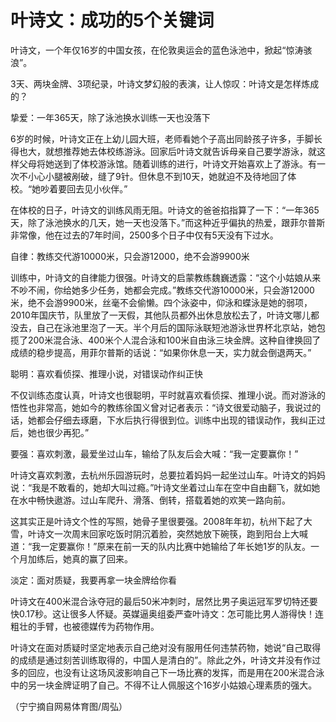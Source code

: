 # 叶诗文：成功的5个关键词

叶诗文，一个年仅16岁的中国女孩，在伦敦奥运会的蓝色泳池中，掀起“惊涛骇浪”。

3天、两块金牌、3项纪录，叶诗文梦幻般的表演，让人惊叹：叶诗文是怎样炼成的？

挚爱：一年365天，除了泳池换水训练一天也没落下

6岁的时候，叶诗文正在上幼儿园大班，老师看她个子高出同龄孩子许多，手脚长得也大，就想推荐她去体校练游泳。回家后叶诗文就告诉母亲自己要学游泳，就这样父母将她送到了体校游泳馆。随着训练的进行，叶诗文开始喜欢上了游泳。有一次不小心小腿被剐破，缝了9针。但休息不到10天，她就迫不及待地回了体校。“她吵着要回去见小伙伴。”

在体校的日子，叶诗文的训练风雨无阻。叶诗文的爸爸掐指算了一下：“一年365天，除了泳池换水的几天，她一天也没落下。”而这种近乎偏执的热爱，跟菲尔普斯非常像，他在过去的7年时间，2500多个日子中仅有5天没有下过水。

自律：教练交代游10000米，只会游12000，绝不会游9900米

训练中，叶诗文的自律能力很强。叶诗文的启蒙教练魏巍透露：“这个小姑娘从来不吵不闹，你给她多少任务，她都会完成。”教练交代游10000米，只会游12000米，绝不会游9900米，丝毫不会偷懒。四个泳姿中，仰泳和蝶泳是她的弱项，2010年国庆节，队里放了一天假，其他队员都外出休息放松去了，叶诗文哪儿都没去，自己在泳池里泡了一天。半个月后的国际泳联短池游泳世界杯北京站，她包揽了200米混合泳、400米个人混合泳和100米自由泳三块金牌。这种自律换回了成绩的稳步提高，用菲尔普斯的话说：“如果你休息一天，实力就会倒退两天。”

聪明：喜欢看侦探、推理小说，对错误动作纠正快

不仅训练态度认真，叶诗文也很聪明，平时就喜欢看侦探、推理小说。而对游泳的悟性也非常高，她如今的教练徐国义曾对记者表示：“诗文很爱动脑子，我说过的话，她都会仔细去琢磨，下水后执行得很到位。训练中出现的错误动作，我纠正过后，她也很少再犯。”

要强：喜欢刺激，最爱坐过山车，输给了队友后会大喊：“我一定要赢你！”

叶诗文喜欢刺激，去杭州乐园游玩时，总要拉着妈妈一起坐过山车。叶诗文的妈妈说：“我是不敢看的，她却大叫过瘾。”叶诗文坐着过山车在空中自由翻飞，就如她在水中畅快遨游。过山车爬升、滑落、倒转，搭载着她的欢笑一路向前。

这其实正是叶诗文个性的写照，她骨子里很要强。2008年年初，杭州下起了大雪，叶诗文一次周末回家吃饭时阴沉着脸，突然她放下碗筷，跑到阳台上大喊道：“我一定要赢你！”原来在前一天的队内比赛中她输给了年长她1岁的队友。一个月加练后，她真的赢了回来。

淡定：面对质疑，我要再拿一块金牌给你看

叶诗文在400米混合泳夺冠的最后50米冲刺时，居然比男子奥运冠军罗切特还要快0.17秒。这让很多人怀疑。英媒逼奥组委严查叶诗文：怎可能比男人游得快！连粗壮的手臂，也被德媒传为药物作用。

叶诗文在面对质疑时坚定地表示自己绝对没有服用任何违禁药物，她说“自己取得的成绩是通过刻苦训练取得的，中国人是清白的”。除此之外，叶诗文并没有作过多的回应，也没有让这场风波影响自己下一场比赛的发挥，而是用在200米混合泳中的另一块金牌证明了自己。不得不让人佩服这个16岁小姑娘心理素质的强大。

（宁宁摘自网易体育图/周弘）